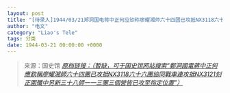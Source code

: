 ```yaml
---
layout: post
title: "[待录入]1944/03/21郑洞国电蒋中正何应钦称廖耀湘师六十四团已攻抵NX3118六十六团协同战车连攻抵NX3121刻正围歼中另新三十八师一一三团三个营皆已攻至指定位置"
author: "电文"
category: "Liao's Tele"
tags: 分类
date: 1944-03-21 00:00:00 +0000
---
```

> 来源：国史馆 [*原档链接：（暂缺，可于国史馆网站搜索“鄭洞國電蔣中正何應欽稱廖耀湘師六十四團已攻抵NX3118六十六團協同戰車連攻抵NX3121刻正圍殲中另新三十八師一一三團三個營皆已攻至指定位置”）*]()
